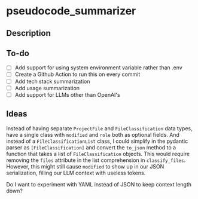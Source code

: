 # pseudocode_summarizer

## Description



## To-do

- [ ] Add support for using system environment variable rather than .env
- [ ] Create a Github Action to run this on every commit
- [ ] Add tech stack summarization
- [ ] Add usage summarization
- [ ] Add support for LLMs other than OpenAI's

## Ideas

Instead of having separate `ProjectFile` and `FileClassification` data types, have a single class with `modified` and `role` both as optional fields. And instead of a `FileClassificationList` class, I could simplify in the pydantic parser as `[FileClassification]` and convert the `to_json` method to a function that takes a list of `FileClassification` objects. This would require removing the `files` attribute in the list comprehension in `classify_files`. However, this might still cause `modified` to show up in our JSON serialization, filling our LLM context with useless tokens.

Do I want to experiment with YAML instead of JSON to keep context length down?